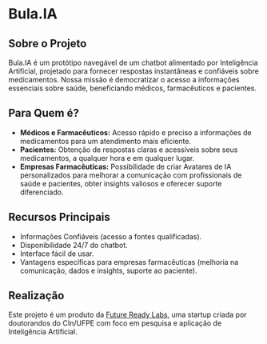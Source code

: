 # Bula.IA

## Sobre o Projeto

Bula.IA é um protótipo navegável de um chatbot alimentado por Inteligência Artificial, projetado para fornecer respostas instantâneas e confiáveis sobre medicamentos. Nossa missão é democratizar o acesso a informações essenciais sobre saúde, beneficiando médicos, farmacêuticos e pacientes.

## Para Quem é?

*   **Médicos e Farmacêuticos:** Acesso rápido e preciso a informações de medicamentos para um atendimento mais eficiente.
*   **Pacientes:** Obtenção de respostas claras e acessíveis sobre seus medicamentos, a qualquer hora e em qualquer lugar.
*   **Empresas Farmacêuticas:** Possibilidade de criar Avatares de IA personalizados para melhorar a comunicação com profissionais de saúde e pacientes, obter insights valiosos e oferecer suporte diferenciado.

## Recursos Principais

*   Informações Confiáveis (acesso a fontes qualificadas).
*   Disponibilidade 24/7 do chatbot.
*   Interface fácil de usar.
*   Vantagens específicas para empresas farmacêuticas (melhoria na comunicação, dados e insights, suporte ao paciente).

## Realização

Este projeto é um produto da [Future Ready Labs](https://www.futurereadylabs.com.br/), uma startup criada por doutorandos do CIn/UFPE com foco em pesquisa e aplicação de Inteligência Artificial.
